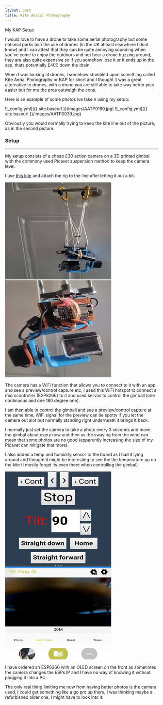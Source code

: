 ```yaml
---
layout: post
title: Kite Aerial Photography
---
```


My KAP Setup

I would love to have a drone to take some aerial photography but some national parks ban the use of drones (in the UK atleast elsewhere I dont know) and I can attest that they can be quite annoying sounding when you've come to enjoy the outdoors and not hear a drone buzzing around, they are also quite expensive so if you somehow lose it or it ends up in the sea, thats potentially £400 down the drain.

When I was looking at drones, I somehow stumbled upon something called Kite Aerial Photography or KAP for short and I thought it was a great alternative to drones, with a drone you are still able to take way better pics easier but for me the pros outweigh the cons.

Here is an example of some photos ive take n using my setup:

![_config.yml]({{ site.baseurl }}/images/AATP0189.jpg)
![_config.yml]({{ site.baseurl }}/images/AATP0039.jpg)

Obviously you would normally trying to keep the kite line out of the picture, as in the second picture.

### Setup
---

My setup consists of a cheap £30 action camera on a 3D printed gimbal with the commony used Picavet suspension method to keep the camera level.

I use [this kite](http://www.spiritofair.co.uk/10168.htm) and attach the rig to the line after letting it out a bit.

<img src='/images/pend.jpg' width='350' height='320'>
<img src='/images/20210409_113852.jpg' width='350' height='320'>

The camera has a WiFi function that allows you to connect to it with an app and see a preview/control capture etc, I used this WiFi hotspot to connect a microcontroller (ESP8266) to it and used servos to control the gimball (one continuous and one 180 degree one).

I am then able to control the gimball and see a preview/control capture at the same time, WiFi signal for the preview can be spotty if you let the camera out alot but normally standing right underneath it brings it back.

I normally just set the camera to take a photo every 3 seconds and move the gimbal about every now and then as the swaying from the wind can mean that some photos are no good (apparently increasing the size of my Picavet can mitigate that more).

I also added a temp and humidity sensor to the board as I had it lying around and thought it might be interesting to see the the temperature up on the kite (I mostly forget its even there when controlling the gimbal)

<img src='/images/Screenshot_20210409-115130_DV KING 4K.jpg' width='350' height='620'>

I have ordered an ESP8266 with an OLED screen on the front as sometimes the camera changes the ESPs IP and I have no way of knowing it without plugging it into a PC.

The only real thing limiting me now from having better photos is the camera used, I could get something like a go pro up there, I was thinking maybe a refurbished older one, I might have to look into it.
